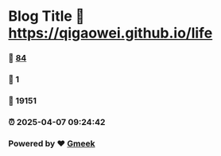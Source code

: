 # Blog Title :link: https://qigaowei.github.io/life 
### :page_facing_up: [84](https://qigaowei.github.io/life/tag.html) 
### :speech_balloon: 1 
### :hibiscus: 19151 
### :alarm_clock: 2025-04-07 09:24:42 
### Powered by :heart: [Gmeek](https://github.com/Meekdai/Gmeek)
